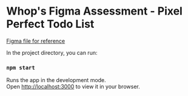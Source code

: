 # Whop's Figma Assessment - Pixel Perfect Todo List

[Figma file for reference](https://www.figma.com/file/s6Husazop7uufjGxdcdOPs/Front-End-Test-(Carl-Roberts)?node-id=2%3A37)

In the project directory, you can run:

### `npm start`

Runs the app in the development mode.\
Open [http://localhost:3000](http://localhost:3000) to view it in your browser.
